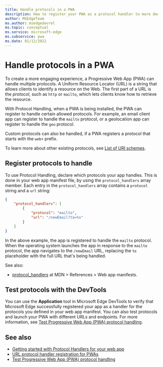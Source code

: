 ```yaml
---
title: Handle protocols in a PWA
description: How to register your PWA as a protocol handler to more deeply integrate it in the operating system with other applications.
author: MSEdgeTeam
ms.author: msedgedevrel
ms.topic: conceptual
ms.service: microsoft-edge
ms.subservice: pwa
ms.date: 01/12/2022
---
```

# Handle protocols in a PWA

To create a more engaging experience, a Progressive Web App (PWA) can handle multiple protocols.  A Uniform Resource Locator (URL) is a string that allows clients to identify a resource on the Web.  The first part of a URL is the _protocol_, such as `http` or `mailto`, which lets clients know how to retrieve the resource.

With Protocol Handling, when a PWA is being installed, the PWA can register to handle certain allowed protocols.  For example, an email client app can register to handle the `mailto` protocol, or a geolocation app can register to handle the `geo` protocol.

Custom protocols can also be handled, if a PWA registers a protocol that starts with the `web+` prefix.

To learn more about other existing protocols, see [List of URI schemes](https://wikipedia.org/wiki/List_of_URI_schemes).


<!-- ====================================================================== -->
## Register protocols to handle

To use Protocol Handling, declare which protocols your app handles. This is done in your web app manifest file, by using the `protocol_handlers` array member.  Each entry in the `protocol_handlers` array contains a `protocol` string and a `url` string:

```json
{
    "protocol_handlers": [
        {
            "protocol": "mailto",
            "url": "/newEmail?to=%s"
        }
    ]
}
```

In the above example, the app is registered to handle the `mailto` protocol.  When the operating system launches the app in response to the `mailto` protocol, the app navigates to the `/newEmail` URL, replacing the `%s` placeholder with the full URL that's being handled.

See also:
* [protocol_handlers](https://developer.mozilla.org/docs/Web/Manifest/protocol_handlers) at MDN > References > Web app manifests.


<!-- ====================================================================== -->
## Test protocols with the DevTools

You can use the **Application** tool in Microsoft Edge DevTools to verify that Microsoft Edge successfully registered your app as a handler for the protocols you defined in your web app manifest.  You can also test protocols and launch your PWA with different URLs and endpoints.  For more information, see [Test Progressive Web App (PWA) protocol handling](../../devtools/progressive-web-apps/protocol-handlers.md).


<!-- ====================================================================== -->
## See also

*  [Getting started with Protocol Handlers for your web app](https://blogs.windows.com/msedgedev/2022/01/20/getting-started-url-protocol-handlers-microsoft-edge/)
*  [URL protocol handler registration for PWAs](https://web.dev/url-protocol-handler/)
*  [Test Progressive Web App (PWA) protocol handling](../../devtools/progressive-web-apps/protocol-handlers.md)
